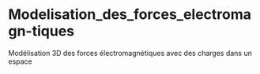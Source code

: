 # Modelisation_des_forces_electromagn-tiques
Modélisation 3D des forces électromagnétiques avec des charges dans un espace
